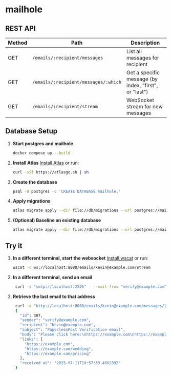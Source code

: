 # mailhole

## REST API
| Method | Path                                         | Description                        |
|--------|----------------------------------------------|------------------------------------|
| GET    | `/emails/:recipient/messages`                | List all messages for recipient    |
| GET    | `/emails/:recipient/messages/:which`         | Get a specific message (by index, "first", or "last") |
| GET    | `/emails/:recipient/stream`                  | WebSocket stream for new messages  |

## Database Setup

1. **Start postgres and mailhole**
   ```sh
   docker compose up --build
2. **Install Atlas**
   [Install Atlas](https://atlasgo.io/getting-started/install) or run:
   ```sh
   curl -sSf https://atlasgo.sh | sh
3. **Create the database**
   ```sh
   psql -U postgres -c 'CREATE DATABASE mailhole;'
4. **Apply migrations**
   ```sh
   atlas migrate apply --dir file://db/migrations --url postgres://mailhole:mailhole@localhost:5432/mailhole?sslmode=disable
5. **(Optional) Baseline an existing database**
   ```sh
   atlas migrate apply --dir file://db/migrations --url postgres://mailhole:mailhole@localhost:5432/mailhole?sslmode=disable --baseline 20250709231344

## Try it

1. **In a different terminal, start the websocket**
   [Install wscat](https://github.com/websockets/wscat) or run:
   ```sh
   wscat -c ws://localhost:8080/emails/kevin@example.com/stream
2. **In a different terminal, send an email**
   ```sh
    curl -s "smtp://localhost:2525"   --mail-from "verify@example.com"   --mail-rcpt "kevin@example.com"   --upload-file testdata/email.txt
3. **Retrieve the last email to that address**
   ```sh
    curl -s "http://localhost:8080/emails/kevin@example.com/messages/last" | jq
    {
      "id": 307,
      "sender": "verify@example.com",
      "recipient": "kevin@example.com",
      "subject": "PaperlessPost Verification email",
      "body": "Please click here:\nhttps://example.com\nhttps://example.com/wedding\nhttps://example.com/pricing",
      "links": [
        "https://example.com",
        "https://example.com/wedding",
        "https://example.com/pricing"
      ],
      "received_at": "2025-07-11T19:57:33.460239Z"
    }
